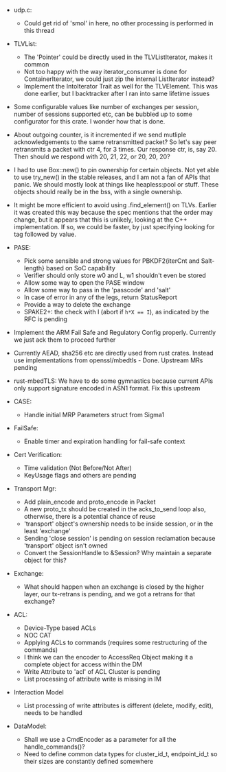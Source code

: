 * udp.c:
  * Could get rid of 'smol' in here, no other processing is performed in this thread
* TLVList:
  * The 'Pointer' could be directly used in the TLVListIterator, makes it common
  * Not too happy with the way iterator_consumer is done for ContainerIterator, we could just zip the internal ListIterator instead?
  * Implement the IntoIterator Trait as well for the TLVElement. This was done earlier, but I backtracker after I ran into same lifetime issues
* Some configurable values like number of exchanges per session, number of sessions supported etc, can be bubbled up to some configurator for this crate. I wonder how that is done.
* About outgoing counter, is it incremented if we send mutliple acknowledgements to the same retransmitted packet? So let's say peer retransmits a packet with ctr 4, for 3 times. Our response ctr, is, say 20. Then should we respond with 20, 21, 22, or 20, 20, 20?
* I had to use Box::new() to pin ownership for certain objects. Not yet able to use try_new() in the stable releases, and I am not a fan of APIs that panic. We should mostly look at things like heapless:pool or stuff. These objects should really be in the bss, with a single ownership.
* It might be more efficient to avoid using .find_element() on TLVs. Earlier it was created this way because the spec mentions that the order may change, but it appears that this is unlikely, looking at the C++ implementation. If so, we could be faster, by just specifying looking for tag followed by value.
* PASE:
  - Pick some sensible and strong values for PBKDF2{iterCnt and Salt-length} based on SoC capability
  - Verifier should only store w0 and L, w1 shouldn't even be stored 
  - Allow some way to open the PASE window
  - Allow some way to pass in the 'passcode' and 'salt'
  - In case of error in any of the legs, return StatusReport
  - Provide a way to delete the exchange
  - SPAKE2+: the check with I (abort if `h*X == I`), as indicated by the RFC is pending

* Implement the ARM Fail Safe and Regulatory Config properly. Currently we just ack them to proceed further
* Currently AEAD, sha256 etc are directly used from rust crates. Instead use implementations from openssl/mbedtls - Done. Upstream MRs pending
* rust-mbedTLS: We have to do some gymnastics because current APIs only support signature encoded in ASN1 format. Fix this upstream
* CASE:
  - Handle initial MRP Parameters struct from Sigma1
* FailSafe:
  - Enable timer and expiration handling for fail-safe context
* Cert Verification:
  - Time validation (Not Before/Not After)
  - KeyUsage flags and others are pending
* Transport Mgr:
  - Add plain_encode and proto_encode in Packet
  - A new proto_tx should be created in the acks_to_send loop also, otherwise, there is a potential chance of reuse
  - 'transport' object's ownership needs to be inside session, or in the least 'exchange'
  - Sending 'close session' is pending on session reclamation because 'transport' object isn't owned
  - Convert the SessionHandle to &Session? Why maintain a separate object for this?
* Exchange:
  - What should happen when an exchange is closed by the higher layer, our tx-retrans is pending, and we got a retrans for that exchange?
* ACL:
  - Device-Type based ACLs
  - NOC CAT
  - Applying ACLs to commands (requires some restructuring of the commands)
  - I think we can the encoder to AccessReq Object making it a complete object for access within the DM
  - Write Attribute to 'acl' of ACL Cluster is pending
  - List processing of attribute write is missing in IM
* Interaction Model
  - List processing of write attributes is different (delete, modify, edit), needs to be handled
* DataModel:
  - Shall we use a CmdEncoder as a parameter for all the handle_commands()?
  - Need to define common data types for cluster_id_t, endpoint_id_t so their sizes are constantly defined somewhere
 
